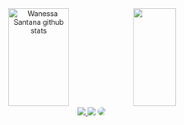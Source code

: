 
<div align="center">  
  <img width="49%" height="195px" src="https://github-readme-stats.vercel.app/api?username=Wanessaa&show_icons=true&count_private=true&hide_border=true&title_color=964b00&icon_color=6B4226&text_color=c9d1d9&bg_color=0d1117" alt="Wanessa Santana github stats" /> 
  <img width="41%" height="195px" src="https://github-readme-stats.vercel.app/api/top-langs/?username=Wanessaa&layout=compact&hide_border=true&title_color=964b00&text_color=6B4226&bg_color=0d1117" />
</div>


<div align="center"> 
<a href="https://instagram.com/wanessantana_" target="_blank"><img src="https://img.shields.io/badge/-Instagram-%23333?style=for-the-badge&logo=instagram&logoColor=white"</a>
<a href = "mailto:wanessasantana1972@gmail.com"> <img src="https://img.shields.io/badge/-Gmail-3c241b?style=for-the-badge&logo=gmail&logoColor=white" target="_blank"></a>
<a href="https://www.linkedin.com/in/wanessasantana/" target="_blank"><img src="https://img.shields.io/badge/-LinkedIn-6B4226?style=for-the-badge&logo=linkedin&logoColor=white" style="border-radius: 30px" target="_blank"></a> 
 </div>
 


